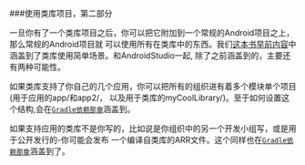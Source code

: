 ###使用类库项目，第二部分

一旦你有了一个类库项目之后，你可以把它附加到一个常规的Android项目之上，那么常规的Android项目就
可以使用所有在类库中的东西。我们[这本书早前内容]()中涵盖到了类库使用简单场景。和AndroidStudio一起,
除了之前涵盖到的，主要还有两种可能性。

如果类库支持了你自己的几个应用，你可以把所有的组织进有着多个模块单个项目(用于应用的app/和app2/，
以及用于类库的myCoolLibrary/)。至于如何设置这个结构,会在[`Gradle依赖那章`]()涵盖到。

如果支持应用的类库不是你写的，比如说是你组织中的另一个开发小组写，或是用于公开发行的-你可能会发布
一个编译自类库的ARR文件。这个同样也在[`Gradle依赖那章`]()涵盖到了。
